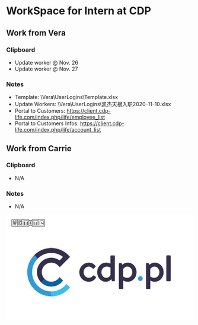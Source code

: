 # WorkSpace for Intern at CDP
## Work from Vera
### Clipboard
 * Update worker @ Nov. 26
 * Update worker @ Nov. 27
### Notes
 * Template: \Vera\UserLogins\Template.xlsx
 * Update Workers: \Vera\UserLogins\凯杰天根入职2020-11-10.xlsx
 * Portal to Customers: https://client.cdp-life.com/index.php/life/employee_list
 * Portal to Customers Infos: https://client.cdp-life.com/index.php/life/account_list
## Work from Carrie
### Clipboard
 * N/A
### Notes
 * N/A

![avatar](cdp.jpg)